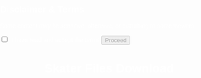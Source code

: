 <!DOCTYPE html>
<html lang="nl">
<head>
<meta charset="UTF-8">
<title>Skater Downloads</title>
<style>
body {
  font-family: Arial, sans-serif;
  margin: 0;
  padding: 0;
  background: url('https://raw.githubusercontent.com/Nosucrew/nosucrew.github.io/main/ChatGPT%20Image%2029%20aug%202025,%2013_23_10.png') no-repeat center center fixed;
  background-size: cover;
  color: white;
  position: relative;
}

body::after {
  content: '';
  position: fixed;
  top: 0;
  left: 0;
  width: 100%;
  height: 100%;
  background: rgba(0,0,0,0.3);
  z-index: -1;
}

/* Consent Overlay */
#consentOverlay {
  position: fixed;
  top: 0;
  left: 0;
  width: 100%;
  height: 100%;
  background: rgba(0,0,0,0.95);
  display: flex;
  justify-content: center;
  align-items: center;
  z-index: 9999;
}

#consentOverlayContent {
  text-align: center;
  max-width: 400px;
  width: 100%;
}

#consentOverlayContent label {
  display: block;
  margin: 15px 0;
  font-size: 16px;
  cursor: pointer;
}

#consentOverlayContent button {
  padding: 10px 20px;
  font-size: 16px;
  cursor: pointer;
  border: none;
  border-radius: 5px;
  background-color: #1e3c72;
  color: white;
}

/* Grid Layout */
.grid {
  display: grid;
  grid-template-columns: repeat(auto-fill, minmax(200px, 1fr));
  gap: 10px;
  padding: 20px;
  justify-items: center;
  margin-top: 20px;
}

/* Box Styles */
.box {
  position: relative;
  width: 200px;
  height: 240px;
  border-radius: 10px;
  overflow: hidden;
  display: flex;
  flex-direction: column;
  justify-content: space-between;
  padding: 5px;
  cursor: pointer;
  background: rgba(30,60,114,0.3);
}

.box img {
  width: 100%;
  height: 150px;
  object-fit: cover;
  border-radius: 5px;
}

.download-btn {
  padding: 6px;
  font-size: 13px;
  background-color: rgba(255,255,255,0.8);
  border: none;
  border-radius: 5px;
  cursor: pointer;
  text-align: center;
  text-decoration: none;
  color: black;
  display: block;
  margin-top: 5px;
  text-align: center;
}

/* Stars overlay */
.stars {
  position: absolute;
  width: 100%;
  height: 100%;
  pointer-events: none;
  background-image: radial-gradient(white 1px, transparent 1px);
  background-size: 5px 5px;
  opacity: 0.3;
}
</style>
</head>
<body>

<!-- Consent Overlay -->
<div id="consentOverlay">
  <div id="consentOverlayContent">
    <h2>Disclaimer & Terms</h2>
    <p>Some content may be sensitive, offensive, or disturbing to some viewers.</p>
    <label>
      <input type="checkbox" id="consentCheckbox" style="margin-right:5px;">
      I have read and accept the terms
    </label>
    <button id="proceedBtn" disabled>Proceed</button>
  </div>
</div>

<h1 style="text-align:center;">Skater Files Download</h1>
<div class="grid" id="grid"></div>

<script>
const checkbox = document.getElementById('consentCheckbox');
const proceedBtn = document.getElementById('proceedBtn');
const overlay = document.getElementById('consentOverlay');
const grid = document.getElementById('grid');

// Enable proceed button only if checkbox is checked
checkbox.addEventListener('change', () => {
  proceedBtn.disabled = !checkbox.checked;
});

// Hide overlay on proceed
proceedBtn.addEventListener('click', () => {
  overlay.style.display = 'none';
});

// Map 5 images to their ZIP files
const items = [
  {
    img: 'https://raw.githubusercontent.com/Nosucrew/nosucrew.github.io/main/Epic%20Swag.jpg',
    zip: 'https://raw.githubusercontent.com/Nosucrew/nosucrew.github.io/main/EpicSwag.zip'
  },
  {
    img: 'https://raw.githubusercontent.com/Nosucrew/nosucrew.github.io/main/Girls%20Love%20Me.png',
    zip: 'https://raw.githubusercontent.com/Nosucrew/nosucrew.github.io/main/GirlsLoveMe.zip'
  },
  {
    img: 'https://raw.githubusercontent.com/Nosucrew/nosucrew.github.io/main/IMG-4297.jpg',
    zip: 'https://raw.githubusercontent.com/Nosucrew/nosucrew.github.io/main/ARIKA.zip'
  },
  {
    img: 'https://raw.githubusercontent.com/Nosucrew/nosucrew.github.io/main/Metallica.png',
    zip: 'https://raw.githubusercontent.com/Nosucrew/nosucrew.github.io/main/Metallica%20(1).zip'
  },
  {
    img: 'https://raw.githubusercontent.com/Nosucrew/nosucrew.github.io/main/rainbowlikeaboss.png',
    zip: 'https://raw.githubusercontent.com/Nosucrew/nosucrew.github.io/main/RainbowLikeABoss%20(2).zip'
  }
];

// Create boxes for all items
items.forEach(item => {
  const box = document.createElement('div');
  box.className = 'box';

  const stars = document.createElement('div');
  stars.className = 'stars';
  box.appendChild(stars);

  const img = document.createElement('img');
  img.src = item.img;
  img.alt = 'Skater Image';
  box.appendChild(img);

  const btn = document.createElement('a');
  btn.className = 'download-btn';
  btn.href = item.zip;
  btn.download = '';
  btn.innerText = 'Download ZIP';
  box.appendChild(btn);

  grid.appendChild(box);
});
</script>

</body>
</html>
